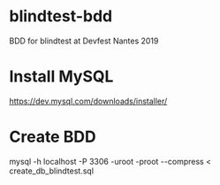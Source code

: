 # blindtest-bdd
BDD for blindtest at Devfest Nantes 2019

# Install MySQL 
https://dev.mysql.com/downloads/installer/

# Create BDD
mysql -h localhost -P 3306 -uroot -proot --compress < create_db_blindtest.sql

